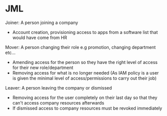 # JML

Joiner: 
A person joining a company
- Account creation, provisioning access to apps from a software list that would have come from HR

Mover:
A person changing their role e.g promotion, changing department etc...
- Amending access for the person so they have the right level of access for their new role/department
- Removing access for what is no longer needed (As IAM policy is a user is given the minimal level of access/permissions to carry out their job)

Leaver:
A person leaving the company or dismissed
- Removing access for the user completely on their last day so that they can't access company resources afterwards
- If dismissed access to company resources must be revoked immediately

